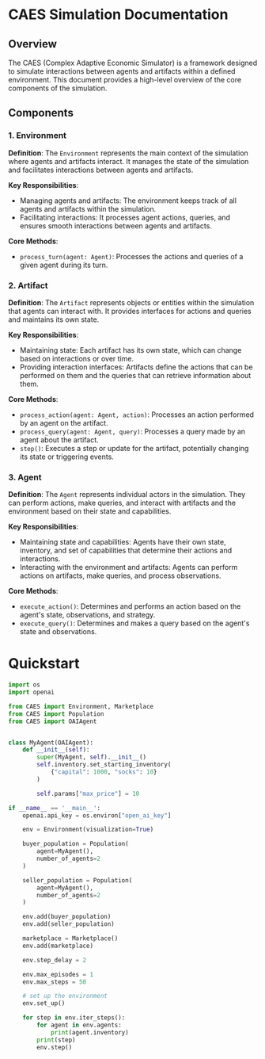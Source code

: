 # CAES Simulation Documentation

## Overview

The CAES (Complex Adaptive Economic Simulator) is a framework designed to simulate interactions between agents and artifacts within a defined environment. This document provides a high-level overview of the core components of the simulation.

## Components

### 1. Environment

**Definition**: 
The `Environment` represents the main context of the simulation where agents and artifacts interact. It manages the state of the simulation and facilitates interactions between agents and artifacts.

**Key Responsibilities**:
- Managing agents and artifacts: The environment keeps track of all agents and artifacts within the simulation.
- Facilitating interactions: It processes agent actions, queries, and ensures smooth interactions between agents and artifacts.

**Core Methods**:
- `process_turn(agent: Agent)`: Processes the actions and queries of a given agent during its turn.


### 2. Artifact

**Definition**: 
The `Artifact` represents objects or entities within the simulation that agents can interact with. It provides interfaces for actions and queries and maintains its own state.

**Key Responsibilities**:
- Maintaining state: Each artifact has its own state, which can change based on interactions or over time.
- Providing interaction interfaces: Artifacts define the actions that can be performed on them and the queries that can retrieve information about them.

**Core Methods**:
- `process_action(agent: Agent, action)`: Processes an action performed by an agent on the artifact.
- `process_query(agent: Agent, query)`: Processes a query made by an agent about the artifact.
- `step()`: Executes a step or update for the artifact, potentially changing its state or triggering events.

### 3. Agent

**Definition**: 
The `Agent` represents individual actors in the simulation. They can perform actions, make queries, and interact with artifacts and the environment based on their state and capabilities.

**Key Responsibilities**:
- Maintaining state and capabilities: Agents have their own state, inventory, and set of capabilities that determine their actions and interactions.
- Interacting with the environment and artifacts: Agents can perform actions on artifacts, make queries, and process observations.

**Core Methods**:
- `execute_action()`: Determines and performs an action based on the agent's state, observations, and strategy.
- `execute_query()`: Determines and makes a query based on the agent's state and observations.

# Quickstart

```Python
import os
import openai

from CAES import Environment, Marketplace
from CAES import Population
from CAES import OAIAgent


class MyAgent(OAIAgent):
    def __init__(self):
        super(MyAgent, self).__init__()
        self.inventory.set_starting_inventory(
            {"capital": 1000, "socks": 10}
        )

        self.params["max_price"] = 10

if __name__ == '__main__':
    openai.api_key = os.environ["open_ai_key"]

    env = Environment(visualization=True)

    buyer_population = Population(
        agent=MyAgent(),
        number_of_agents=2
    )

    seller_population = Population(
        agent=MyAgent(),
        number_of_agents=2
    )

    env.add(buyer_population)
    env.add(seller_population)

    marketplace = Marketplace()
    env.add(marketplace)

    env.step_delay = 2

    env.max_episodes = 1
    env.max_steps = 50

    # set up the environment
    env.set_up()

    for step in env.iter_steps():
        for agent in env.agents:
            print(agent.inventory)
        print(step)
        env.step()
```
